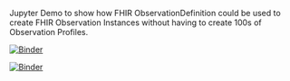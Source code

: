 Jupyter Demo to show how FHIR ObservationDefinition could be used to create FHIR Observation Instances without having to create 100s of Observation Profiles.

[![Binder](https://mybinder.org/badge_logo.svg)](https://mybinder.org/v2/gh/Healthedata1/OD-Demo/master)

[![Binder](https://mybinder.org/badge_logo.svg)](https://mybinder.org/v2/gh/Healthedata1/OD-Demo/blob/master/obsdef.ipynb)

